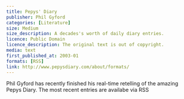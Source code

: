 ```yaml
---
title: Pepys' Diary
publisher: Phil Gyford
categories: [Literature]
size: Medium
size_description: A decades's worth of daily diary entries.
licence: Public Domain
licence_description: The original text is out of copyright.
media: text
first_published_at: 2003-01
formats: [RSS]
link: http://www.pepysdiary.com/about/formats/
---
```


Phil Gyford has recently finished his real-time retelling of the amazing Pepys Diary. The most recent entries are availabe via RSS 
